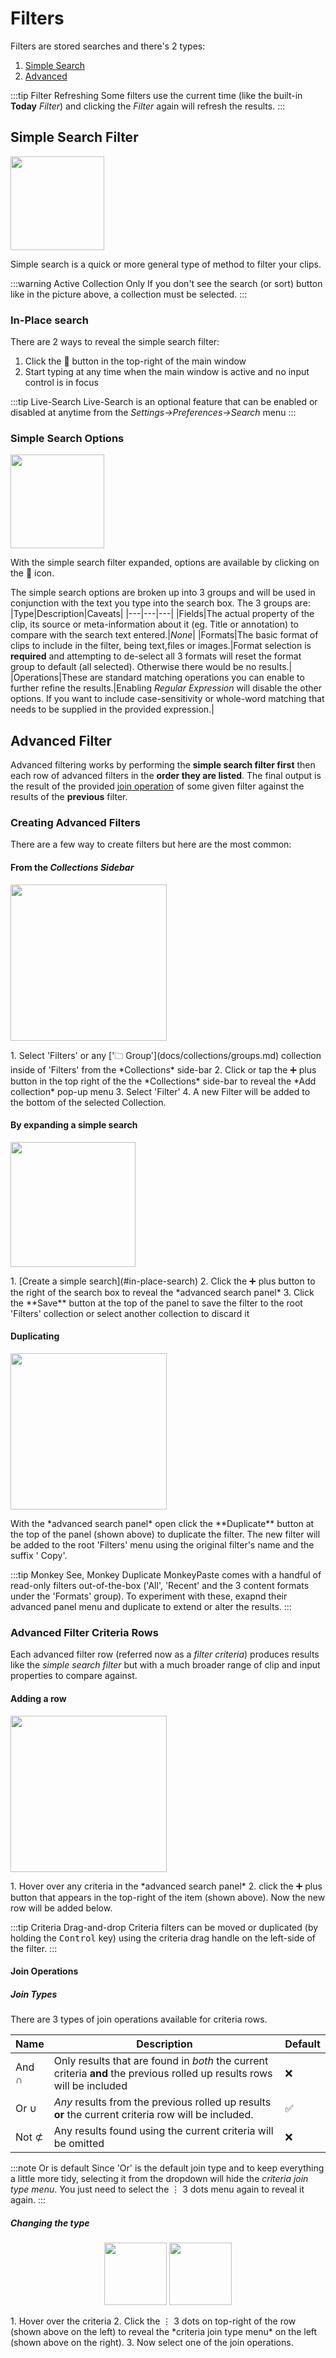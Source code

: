 # Filters

Filters are stored searches and there's 2 types:
1. [Simple Search](#simple-search-filter)
2. [Advanced](#advanced-filter)

:::tip Filter Refreshing
Some filters use the current time (like the built-in **Today** *Filter*) and clicking the *Filter* again will refresh the results.
:::

## Simple Search Filter
<p class="figure" align="left">
  <img src={require('/img/simple_search_button.png').default} width="150"/>  
</p>  
Simple search is a quick or more general type of method to filter your clips. 

:::warning Active Collection Only 
If you don't see the search (or sort) button like in the picture above, a collection must be selected.
:::


### In-Place search
There are 2 ways to reveal the simple search filter:
1. Click the 🔎 button in the top-right of the main window
2. Start typing at any time when the main window is active and no input control is in focus

:::tip Live-Search
Live-Search is an optional feature that can be enabled or disabled at anytime from the *Settings->Preferences->Search* menu
:::

### Simple Search Options
<p class="figure" align="left">
  <img src={require('/img/simple_search.png').default} width="150"/>  
</p>  
With the simple search filter expanded, options are available by clicking on the 🔎 icon.

The simple search options are broken up into 3 groups and will be used in conjunction with the text you type into the search box. The 3 groups are:
|Type|Description|Caveats|
|---|---|---|
|Fields|The actual property of the clip, its source or meta-information about it (eg. Title or annotation) to compare with the search text entered.|*None*|
|Formats|The basic format of clips to include in the filter, being text,files or images.|Format selection is **required** and attempting to de-select all 3 formats will reset the format group to default (all selected). Otherwise there would be no results.|
|Operations|These are standard matching operations you can enable to further refine the results.|Enabling *Regular Expression* will disable the other options. If you want to include case-sensitivity or whole-word matching that needs to be supplied in the provided expression.|

## Advanced Filter

Advanced filtering works by performing the **simple search filter first** then each row of advanced filters in the **order they are listed**. The final output is the result of the provided [join operation](#join-operations) of some given filter against the results of the **previous** filter. 

### Creating Advanced Filters
There are a few way to create filters but here are the most common:

#### From the *Collections Sidebar*
<p class="figure" align="left">
  <img src={require('/img/create_adv_filter.png').default} width="250"/>  
</p>  
1. Select 'Filters' or any ['🗀 Group'](docs/collections/groups.md) collection inside of 'Filters' from the *Collections* side-bar
2. Click or tap the ➕ plus button in the top right of the the *Collections* side-bar to reveal the *Add collection* pop-up menu
3. Select 'Filter'
4. A new Filter will be added to the bottom of the selected Collection.

#### By expanding a simple search 
<p class="figure" align="left">
  <img src={require('/img/create_adv_filter2.png').default} width="200"/>  
</p>  
1. [Create a simple search](#in-place-search)
2. Click the ➕ plus button to the right of the search box to reveal the *advanced search panel*
3. Click the **Save** button at the top of the panel to save the filter to the root 'Filters' collection or select another collection to discard it

#### Duplicating 
<p class="figure" align="left">
  <img src={require('/img/dup_filter_button.png').default} width="250"/>  
</p>  
With the *advanced search panel* open click the **Duplicate** button at the top of the panel (shown above) to duplicate the filter. The new filter will be added to the root 'Filters' menu using the original filter's name and the suffix ' Copy'.

:::tip Monkey See, Monkey Duplicate
MonkeyPaste comes with a handful of read-only filters out-of-the-box ('All', 'Recent' and the 3 content formats under the 'Formats' group). To experiment with these, exapnd their advanced panel menu and duplicate to extend or alter the results.
:::

### Advanced Filter Criteria Rows
Each advanced filter row (referred now as a *filter criteria*) produces results like the *simple search filter* but with a much broader range of clip and input properties to compare against.

#### Adding a row 
<p class="figure" align="left">
  <img src={require('/img/add_filter_row.png').default} width="250"/>  
</p>  
1. Hover over any criteria in the *advanced search panel* 
2. click the ➕ plus button that appears in the top-right of the item (shown above). Now the new row will be added below.

:::tip Criteria Drag-and-drop
Criteria filters can be moved or duplicated (by holding the <kbd>Control</kbd> key) using the criteria drag handle on the left-side of the filter.
:::

#### Join Operations

##### Join Types

There are 3 types of join operations available for criteria rows.

|Name|Description|Default|
|---|---|---|
|And ∩|Only results that are found in *both* the current criteria **and** the previous rolled up results rows will be included|❌|
|Or ∪|*Any* results from the previous rolled up results **or** the current criteria row will be included.|✅|
|Not ⊄|Any results found using the current criteria will be omitted|❌|

:::note Or is default
Since 'Or' is the default join type and to keep everything a little more tidy, selecting it from the dropdown will hide the *criteria join type menu*. You just need to select the ⋮ 3 dots menu again to reveal it again.
:::

##### Changing the type
<p class="figure spaced" align="center">
  <img src={require('/img/join_op_button.png').default} height="100"/>
  <img src={require('/img/join_op_dropdown.png').default} height="100"/>  
</p> 
1. Hover over the criteria 
2. Click the ⋮ 3 dots on top-right of the row (shown above on the left) to reveal the *criteria join type menu* on the left (shown above on the right).
3. Now select one of the join operations.